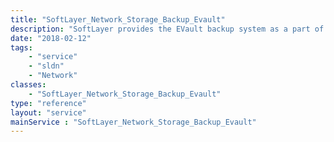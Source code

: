 ```yaml
---
title: "SoftLayer_Network_Storage_Backup_Evault"
description: "SoftLayer provides the EVault backup system as a part of it's Storage service offerings. EVault is an incremental and automated backup solution with Windows and web-based management clients. The SoftLayer_Network_Storage_Backup_Evault service allows portal and API users to work with their EVault accounts. The large majority of EVault functionality is implemented in the SoftLayer_Network_Storage_Backup_Evault_Version6 service. "
date: "2018-02-12"
tags:
    - "service"
    - "sldn"
    - "Network"
classes:
    - "SoftLayer_Network_Storage_Backup_Evault"
type: "reference"
layout: "service"
mainService : "SoftLayer_Network_Storage_Backup_Evault"
---
```

